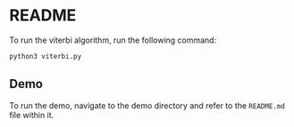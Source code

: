 # README

To run the viterbi algorithm, run the following command:

```sh
python3 viterbi.py
```
## Demo

To run the demo, navigate to the demo directory and refer to the `README.md` file within it.
